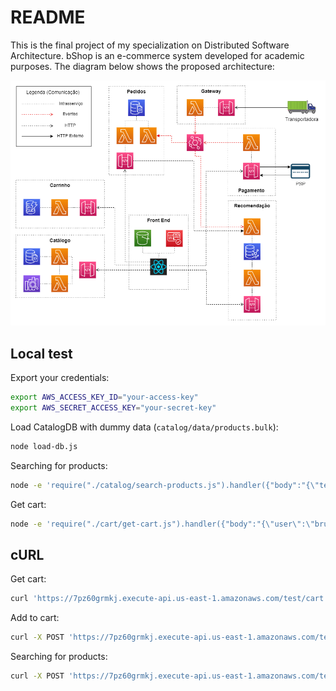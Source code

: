 # README
This is the final project of my specialization on Distributed Software Architecture.
bShop is an e-commerce system developed for academic purposes. The diagram below shows the proposed architecture:

![architecture](./architecture.png)

## Local test
Export your credentials:
```bash
export AWS_ACCESS_KEY_ID="your-access-key"
export AWS_SECRET_ACCESS_KEY="your-secret-key"
```

Load CatalogDB with dummy data (`catalog/data/products.bulk`):
```bash
node load-db.js
```

Searching for products:
```bash
node -e 'require("./catalog/search-products.js").handler({"body":"{\"text\":\"RGB water asdf Intel\"}"})'
```

Get cart:
```bash
node -e 'require("./cart/get-cart.js").handler({"body":"{\"user\":\"bruna@gmail.com\"}"})'
```

## cURL
Get cart:
```bash
curl 'https://7pz60grmkj.execute-api.us-east-1.amazonaws.com/test/cart' -H 'Authorization: <ID_TOKEN>'
```

Add to cart:
```bash
curl -X POST 'https://7pz60grmkj.execute-api.us-east-1.amazonaws.com/test/cart' -d '{"product":{"id":"2","name":"another name","description":"another description","image_url":"another url","price":124}}' -H 'Content-type: application/json' -H 'Authorization: <ID_TOKEN>'
```

Searching for products:
```bash
curl -X POST 'https://7pz60grmkj.execute-api.us-east-1.amazonaws.com/test/catalog/search' -H 'Content-type: application/json' -d '{"text":"RGB water asdf Intel"}'
```